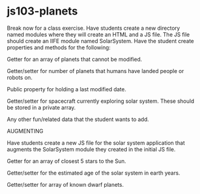# js103-planets

Break now for a class exercise. Have students create a new directory named modules where they will create an HTML and a JS file. The JS file should create an IIFE module named SolarSystem. Have the student create properties and methods for the following:

Getter for an array of planets that cannot be modified.

Getter/setter for number of planets that humans have landed people or robots on.

Public property for holding a last modified date.

Getter/setter for spacecraft currently exploring solar system. These should be stored in a private array.

Any other fun/related data that the student wants to add.


AUGMENTING

Have students create a new JS file for the solar system application that augments the SolarSystem module they created in the initial JS file.

Getter for an array of closest 5 stars to the Sun.

Getter/setter for the estimated age of the solar system in earth years.

Getter/setter for array of known dwarf planets.

